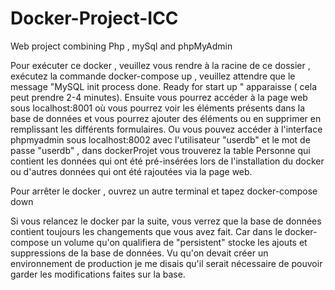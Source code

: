 # Docker-Project-ICC
Web project combining Php , mySql and phpMyAdmin


Pour exécuter ce docker , veuillez vous rendre à la racine de ce dossier , exécutez la commande docker-compose up , veuillez attendre que le message "MySQL init process done. Ready for start up " apparaisse ( cela peut prendre 2-4 minutes).
Ensuite vous pourrez accéder à la page web sous localhost:8001 où vous pourrez voir les éléments présents dans la base de données et vous pourrez ajouter des éléments ou en supprimer en remplissant
les différents formulaires.
Ou vous pouvez accéder à l'interface phpmyadmin sous localhost:8002 avec l'utilisateur "userdb" et le mot de passe "userdb" , dans dockerProjet vous trouverez la table Personne qui contient les données qui ont été pré-insérées lors de l'installation du docker ou d'autres données qui ont été rajoutées via la page web.





Pour arrêter le docker , ouvrez un autre terminal et tapez docker-compose down

Si vous relancez le docker par la suite, vous verrez que la base de données contient toujours les changements que vous avez fait. Car dans le docker-compose un volume qu'on qualifiera de "persistent" stocke les ajouts et suppressions de la base de données. Vu qu'on devait créer un environnement de production je me disais qu'il serait nécessaire de pouvoir garder les modifications faites sur la base.

